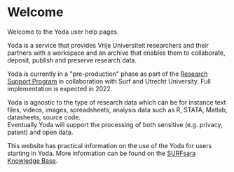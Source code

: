 # Welcome
Welcome to the Yoda user help pages.

Yoda is a service that provides Vrije Universiteit researchers and their partners with a workspace and an archive that enables them 
to collaborate, deposit, publish and preserve research data.

Yoda is currently in a "pre-production" phase as part of the [Research Support Program](https://ub.vu.nl/nl/Images/DEF_VUAmsterdamResearchSupporProgrammeA3-HR-zonder_tcm253-934314.pdf) in collaboration with Surf and Utrecht University.
Full implementation is expected in 2022.

Yoda is agnostic to the type of research data which can be for instance text 
files, videos, images, spreadsheets, analysis data such as R, STATA, Matlab, datasheets, source code.  
Eventually Yoda will support the processing of both sensitive (e.g. privacy, patent) and open data.

This website has practical information on the use of the Yoda for users starting in Yoda. More information can
be found on the [SURFsara Knowledge Base](https://servicedesk.surfsara.nl/wiki/display/WIKI/Yoda+Hosting).

